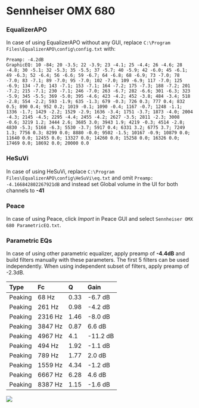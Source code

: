 # Sennheiser OMX 680

### EqualizerAPO
In case of using EqualizerAPO without any GUI, replace `C:\Program Files\EqualizerAPO\config\config.txt`
with:
```
Preamp: -4.2dB
GraphicEQ: 10 -84; 20 -3.5; 22 -3.9; 23 -4.1; 25 -4.4; 26 -4.6; 28 -4.8; 30 -5.1; 32 -5.3; 35 -5.5; 37 -5.7; 40 -5.9; 42 -6.0; 45 -6.1; 49 -6.3; 52 -6.4; 56 -6.6; 59 -6.7; 64 -6.8; 68 -6.9; 73 -7.0; 78 -7.0; 83 -7.1; 89 -7.0; 95 -7.0; 102 -7.0; 109 -6.9; 117 -7.0; 125 -6.9; 134 -7.0; 143 -7.1; 153 -7.1; 164 -7.2; 175 -7.3; 188 -7.2; 201 -7.2; 215 -7.1; 230 -7.1; 246 -7.0; 263 -6.7; 282 -6.6; 301 -6.3; 323 -5.9; 345 -5.5; 369 -5.0; 395 -4.6; 423 -4.2; 452 -3.8; 484 -3.4; 518 -2.8; 554 -2.2; 593 -1.9; 635 -1.3; 679 -0.3; 726 0.3; 777 0.4; 832 0.5; 890 0.4; 952 0.2; 1019 -0.1; 1090 -0.4; 1167 -0.7; 1248 -1.1; 1336 -1.7; 1429 -2.2; 1529 -2.9; 1636 -3.4; 1751 -3.7; 1873 -4.0; 2004 -4.3; 2145 -4.5; 2295 -4.4; 2455 -4.2; 2627 -3.5; 2811 -2.3; 3008 -0.6; 3219 1.2; 3444 2.6; 3685 3.0; 3943 1.9; 4219 -0.3; 4514 -2.8; 4830 -5.3; 5168 -6.3; 5530 -3.7; 5917 0.4; 6331 3.2; 6775 3.7; 7249 1.3; 7756 0.3; 8299 0.0; 8880 -0.0; 9502 -1.5; 10167 -0.9; 10879 0.0; 11640 0.0; 12455 0.0; 13327 0.0; 14260 0.0; 15258 0.0; 16326 0.0; 17469 0.0; 18692 0.0; 20000 0.0
```

### HeSuVi
In case of using HeSuVi, replace `C:\Program Files\EqualizerAPO\config\HeSuVi\eq.txt` and omit `Preamp:
-4.166842802267921dB` and instead set Global volume in the UI for both channels to **-41**

### Peace
In case of using Peace, click *Import* in Peace GUI and select `Sennheiser OMX 680 ParametricEQ.txt`.

### Parametric EQs
In case of using other parametric equalizer, apply preamp of **-4.4dB** and build filters manually
with these parameters. The first 5 filters can be used independently.
When using independent subset of filters, apply preamp of -2.3dB.

| Type    | Fc      |    Q | Gain     |
|:--------|:--------|:-----|:---------|
| Peaking | 68 Hz   | 0.33 | -6.7 dB  |
| Peaking | 261 Hz  | 0.98 | -4.2 dB  |
| Peaking | 2316 Hz | 1.46 | -8.0 dB  |
| Peaking | 3847 Hz | 0.87 | 6.6 dB   |
| Peaking | 4967 Hz | 4.1  | -11.2 dB |
| Peaking | 494 Hz  | 1.92 | -1.1 dB  |
| Peaking | 789 Hz  | 1.77 | 2.0 dB   |
| Peaking | 1559 Hz | 4.34 | -1.2 dB  |
| Peaking | 6667 Hz | 6.28 | 4.6 dB   |
| Peaking | 8387 Hz | 1.15 | -1.6 dB  |

![](https://raw.githubusercontent.com/jaakkopasanen/AutoEq/master/results/headphonecom/sbaf-serious/Sennheiser%20OMX%20680/Sennheiser%20OMX%20680.png)